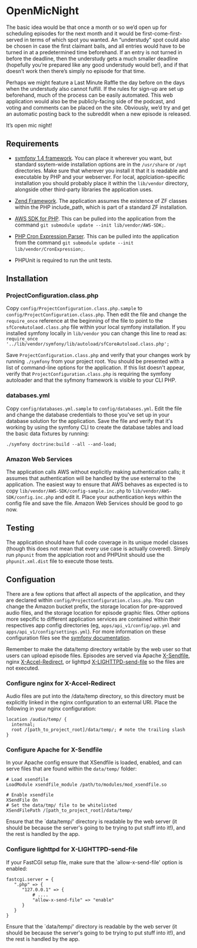 # OpenMicNight

The basic idea would be that once a month or so we’d open up for scheduling episodes for the next month and it would be first-come-first-served in terms of which spot you wanted.  An “understudy” spot could also be chosen in case the first claimant bails, and all entries would have to be turned in at a predetermined time beforehand.  If an entry is not turned in before the deadline, then the understudy gets a much smaller deadline (hopefully you’re prepared like any good understudy would be!), and if that doesn’t work then there’s simply no episode for that time.

Perhaps we might feature a Last Minute Raffle the day before on the days when the understudy also cannot fulfill.  If the rules for sign-up are set up beforehand, much of the process can be easily automated.  This web application would also be the publicly-facing side of the podcast, and voting and comments can be placed on the site.  Obviously, we’d try and get an automatic posting back to the subreddit when a new episode is released.

It’s open mic night!


## Requirements

 * [symfony 1.4 framework](http://svn.symfony-project.com/branches/1.4/).  You can place it wherever you want, but standard ssytem-wide installation options are in the `/usr/share` or `/opt` directories.  Make sure that wherever you install it that it is readable and executable by PHP and your webserver.  For local, applciation-specific installation you should probably place it within the `lib/vendor` directory, alongside other third-party libraries the application uses.

 * [Zend Framework](http://framework.zend.com/download/latest).  The application assumes the existence of ZF classes within the PHP include_path, which is part of a standard ZF installation.

 * [AWS SDK for PHP](https://github.com/amazonwebservices/aws-sdk-for-php).  This can be pulled into the application from the command `git submodule update --init lib/vendor/AWS-SDK;`.

 * [PHP Cron Expression Parser](https://github.com/mtdowling/cron-expression).  This can be pulled into the application from the command `git submodule update --init lib/vendor/CronExpression;`.

 * PHPUnit is required to run the unit tests.


## Installation


### ProjectConfiguration.class.php

Copy `config/ProjectConfiguration.class.php.sample` to `config/ProjectConfiguration.class.php`.  Then edit the file and change the `require_once` reference at the beginning of the file to point to the `sfCoreAutolaod.class.php` file within your local symfony installation.  If you installed symfony locally in `lib/vendor` you can change this line to read as:
`require_once '../lib/vendor/symfony/lib/autoload/sfCoreAutoload.class.php';`

Save `ProjectConfiguration.class.php` and verify that your changes work by running `./symfony` from your project root.  You should be presented with a list of command-line options for the application.  If this list doesn't appear, verify that `ProjectConfiguration.class.php` is requiring the symfony autoloader and that the syfmony framework is visible to your CLI PHP.


### databases.yml

Copy `config/databases.yml.sample` to `config/databases.yml`.  Edit the file and change the database credentials to those you've set up in your database solution for the application.  Save the file and verify that it's working by using the symfony CLI to create the database tables and load the basic data fixtures by running:

`./symfony doctrine:build --all --and-load;`


### Amazon Web Services

The application calls AWS without explicitly making authentication calls; it assumes that authentication will be handled by the use external to the application.  The easiest way to ensure that AWS behaves as expected is to copy `lib/vendor/AWS-SDK/config-sample.inc.php` to `lib/vendor/AWS-SDK/config.inc.php` and edit it.  Place your authentication keys within the config file and save the file.  Amazon Web Services should be good to go now.


## Testing

The application should have full code coverage in its unique model classes (though this does not mean that every use case is actually covered).  Simply run `phpunit` from the applciation root and PHPUnit should use the `phpunit.xml.dist` file to execute those tests.


## Configuation

There are a few options that affect all aspects of the application, and they are declared within `config/ProjectConfiguration.class.php`.  You can change the Amazon bucket prefix, the storage location for pre-approved audio files, and the storage location for episode graphic files.  Other options more sepcific to different application services are contained within their respectives app config directories (eg, `apps/api_v1/config/app.yml` and `apps/api_v1/config/settings.yml`).  For more information on these configuration files see the [symfony documentation](http://www.symfony-project.org/gentle-introduction/1_4/en/05-Configuring-Symfony).

Remember to make the data/temp directory writable by the web user so that users can upload episode files.  Episodes are served via Apache [X-Sendfile](https://tn123.org/mod_xsendfile/),  nginx [X-Accel-Redirect](http://wiki.nginx.org/XSendfile), or lighttpd [X-LIGHTTPD-send-file](http://redmine.lighttpd.net/wiki/1/X-LIGHTTPD-send-file) so the files are not executed.

### Configure nginx for X-Accel-Redirect

Audio files are put into the /data/temp directory, so this directory must be explicitly linked in the nginx configuration to an external URI.  Place the following in your nginx configuration:

    location /audio/temp/ {
      internal;
      root /[path_to_project_root]/data/temp/; # note the trailing slash
    }

### Configure Apache for X-Sendfile

In your Apache config ensure that XSendfile is loaded, enabled, and can serve files that are found within the `data/temp/` folder:

    # Load xsendfile
    LoadModule xsendfile_module /path/to/modules/mod_xsendfile.so
    
    # Enable xsendfile
    XSendFile On
    # Set the data/tmp/ file to be whitelisted
    XSendFilePath /[path_to_project_root]/data/temp/

Ensure that the `data/temp/' directory is readable by the web server (it should be because the server's going to be trying to put stuff into it!), and the rest is handled by the app.

### Configure lighttpd for X-LIGHTTPD-send-file

If your FastCGI setup file, make sure that the `allow-x-send-file' option is enabled:

    fastcgi.server = {
       ".php" => {
          "127.0.0.1" => {
              # ....
              "allow-x-send-file" => "enable" 
          }
       }
    }

Ensure that the `data/temp/' directory is readable by the web server (it should be because the server's going to be trying to put stuff into it!), and the rest is handled by the app.